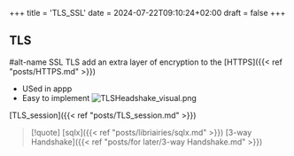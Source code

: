 +++
title = 'TLS_SSL'
date = 2024-07-22T09:10:24+02:00
draft = false
+++

## TLS
#alt-name SSL 
TLS add an extra layer of encryption to the [HTTPS]({{< ref "posts/HTTPS.md" >}})
- USed in appp 
- Easy to implement 
![TLSHeadshake_visual.png](/Notes/TLSHeadshake_visual.png)

[TLS_session]({{< ref "posts/TLS_session.md" >}})




>[!quote] [sqlx]({{< ref "posts/libriairies/sqlx.md" >}}) [3-way Handshake]({{< ref "posts/for later/3-way Handshake.md" >}}) 